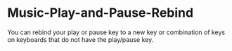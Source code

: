 # Music-Play-and-Pause-Rebind
You can rebind your play or pause key to a new key or combination of keys on keyboards that do not have the play/pause key.
